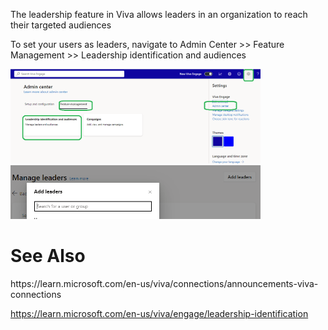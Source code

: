 
The leadership feature in Viva allows leaders in an organization to reach their targeted audiences

To set your users as leaders, navigate to Admin Center >> Feature Management >> Leadership identification and audiences


 <img src="/articles/images/Github-VivaLeadership.png" width="400">

<img src="/articles/images/Github-VivaLeadership2.png" width="400">

 <h1>See Also</h1>
https://learn.microsoft.com/en-us/viva/connections/announcements-viva-connections

https://learn.microsoft.com/en-us/viva/engage/leadership-identification
